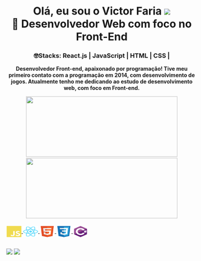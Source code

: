 <h1 align='center'>Olá, eu sou o Victor Faria <img src = "https://raw.githubusercontent.com/MartinHeinz/MartinHeinz/master/wave.gif" width = 50px> <br/> 
🚀 Desenvolvedor Web com foco no Front-End</h1>
<h3 align='center'> 🤓Stacks: React.js | JavaScript | HTML | CSS | </h2>
<div align="center">
  
  **Desenvolvedor Front-end, apaixonado por programação! Tive meu primeiro contato com a programação em 2014, com desenvolvimento de jogos. Atualmente tenho me dedicando ao estudo de desenvolvimento web, com foco em Front-end.**
  
  <a href="https://github.com/vhvanelli">
  <img width="400px" height="160px" src="https://github-readme-stats.vercel.app/api?username=vhvanelli&show_icons=true&theme=dark&include_all_commits=true&count_private=true"/>
  <img width="400em" height="160px" src="https://github-readme-stats.vercel.app/api/top-langs/?username=vhvanelli&layout=compact&langs_count=7&theme=dark"/>
</div>
  <div style="display: inline_block"><br>
  <img title="JavaScipt" align="center" alt="Stack-Js" height="30" width="40" src="https://raw.githubusercontent.com/devicons/devicon/master/icons/javascript/javascript-plain.svg">
  <img title="React.js" align="center" alt="Stack-React" height="30" width="40" src="https://raw.githubusercontent.com/devicons/devicon/master/icons/react/react-original.svg">
  <img title="HTML5" align="center" alt="Stack-HTML" height="30" width="40" src="https://raw.githubusercontent.com/devicons/devicon/master/icons/html5/html5-original.svg">
  <img title="CSS3" align="center" alt="Stack-CSS" height="30" width="40" src="https://raw.githubusercontent.com/devicons/devicon/master/icons/css3/css3-original.svg">
  <img title="C#" align="center" alt="Stack-Csharp" height="30" width="40" src="https://raw.githubusercontent.com/devicons/devicon/master/icons/csharp/csharp-original.svg">
</div>
  
  ##
 
<div> 
  <a href = "mailto:vhvanelli@gmail.com"><img src="https://img.shields.io/badge/-Gmail-%23333?style=for-the-badge&logo=gmail&logoColor=white" target="_blank"></a>
  <a href="https://www.linkedin.com/in/vhvanelli" target="_blank"><img src="https://img.shields.io/badge/-LinkedIn-%230077B5?style=for-the-badge&logo=linkedin&logoColor=white" target="_blank"></a>
 
